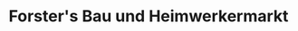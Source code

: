 ---
title: "Forster's Bau und Heimwerkermarkt"
url: /st-peter-in-der-au/forsters-bau-und-heimwerkermarkt/
shop: Baumarkt
---